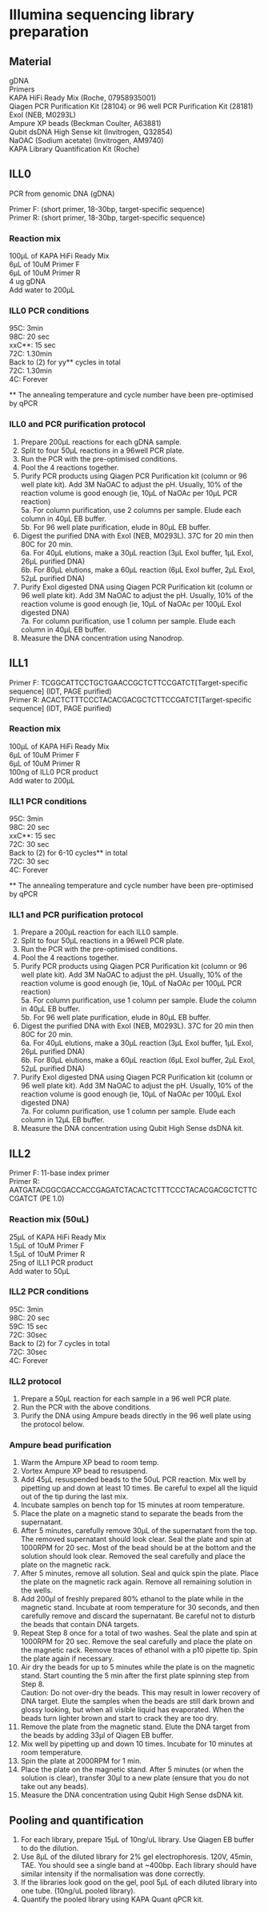 # Illumina sequencing library preparation

## Material
gDNA </br>
Primers </br>
KAPA HiFi Ready Mix (Roche, 07958935001) </br>
Qiagen PCR Purification Kit (28104) or 96 well PCR Purification Kit (28181) </br>
ExoI (NEB, M0293L) </br>
Ampure XP beads (Beckman Coulter, A63881) </br>
Qubit dsDNA High Sense kit (Invitrogen, Q32854) </br>
NaOAC (Sodium acetate) (Invitrogen, AM9740) </br>
KAPA Library Quantification Kit (Roche) </br>

## ILL0
PCR from genomic DNA (gDNA)

Primer F: (short primer, 18-30bp, target-specific sequence) </br>
Primer R: (short primer, 18-30bp, target-specific sequence)

### Reaction mix 
100μL of KAPA HiFi Ready Mix </br>
6μL of 10uM Primer F </br>
6μL of 10uM Primer R </br>
4 ug gDNA </br>
Add water to 200μL </br>

### ILL0 PCR conditions
95C: 3min </br>
98C: 20 sec </br>
xxC**: 15 sec </br>
72C: 1.30min </br>
Back to (2) for yy** cycles in total </br>
72C: 1.30min </br>
4C: Forever </br>

** The annealing temperature and cycle number have been pre-optimised by qPCR

### ILL0 and PCR purification protocol
1. Prepare 200μL reactions for each gDNA sample.
2. Split to four 50μL reactions in a 96well PCR plate.
3. Run the PCR with the pre-optimised conditions.
4. Pool the 4 reactions together.
5. Purify PCR products using Qiagen PCR Purification kit (column or 96 well plate kit). Add 3M NaOAC to adjust the pH. Usually, 10% of the reaction volume is good enough (ie, 10μL of NaOAc per 10μL PCR reaction) </br>
  5a. For column purification, use 2 columns per sample. Elude each column in 40μL EB buffer. </br>
  5b. For 96 well plate purification, elude in 80μL EB buffer. </br>
6. Digest the purified DNA with ExoI (NEB, M0293L). 37C for 20 min then 80C for 20 min.  </br>
  6a. For 40μL elutions, make a 30μL reaction (3μL ExoI buffer, 1μL ExoI, 26μL purified DNA) </br>
  6b. For 80μL elutions, make a 60μL reaction (6μL ExoI buffer, 2μL ExoI, 52μL purified DNA) </br>
7. Purify ExoI digested DNA using Qiagen PCR Purification kit (column or 96 well plate kit). Add 3M NaOAC to adjust the pH. Usually, 10% of the reaction volume is good enough (ie, 10μL of NaOAc per 100μL ExoI digested DNA) </br>
  7a. For column purification, use 1 column per sample. Elude each column in 40μL EB buffer. </br>
8. Measure the DNA concentration using Nanodrop. 


## ILL1

Primer F: TCGGCATTCCTGCTGAACCGCTCTTCCGATCT[Target-specific sequence] (IDT, PAGE purified) </br>
Primer R: ACACTCTTTCCCTACACGACGCTCTTCCGATCT[Target-specific sequence] (IDT, PAGE purified)

### Reaction mix
100μL of KAPA HiFi Ready Mix </br>
6μL of 10uM Primer F </br>
6μL of 10uM Primer R </br>
100ng of ILL0 PCR product </br>
Add water to 200μL </br>

### ILL1 PCR conditions
95C: 3min </br>
98C: 20 sec </br>
xxC**: 15 sec </br>
72C: 30 sec </br>
Back to (2) for 6-10 cycles** in total </br>
72C: 30 sec </br>
4C: Forever </br>

** The annealing temperature and cycle number have been pre-optimised by qPCR

### ILL1 and PCR purification protocol
1. Prepare a 200μL reaction for each ILL0 sample.
2. Split to four 50μL reactions in a 96well PCR plate.
3. Run the PCR with the pre-optimised conditions.
4. Pool the 4 reactions together.
5. Purify PCR products using Qiagen PCR Purification kit (column or 96 well plate kit). Add 3M NaOAC to adjust the pH. Usually, 10% of the reaction volume is good enough (ie, 10μL of NaOAc per 100μL PCR reaction) </br>
  5a. For column purification, use 1 column per sample. Elude the column in 40μL EB buffer. </br>
  5b. For 96 well plate purification, elude in 80μL EB buffer. </br>
6. Digest the purified DNA with ExoI (NEB, M0293L). 37C for 20 min then 80C for 20 min.  </br>
  6a. For 40μL elutions, make a 30μL reaction (3μL ExoI buffer, 1μL ExoI, 26μL purified DNA) </br>
  6b. For 80μL elutions, make a 60μL reaction (6μL ExoI buffer, 2μL ExoI, 52μL purified DNA) </br>
7. Purify ExoI digested DNA using Qiagen PCR Purification kit (column or 96 well plate kit). Add 3M NaOAC to adjust the pH. Usually, 10% of the reaction volume is good enough (ie, 10μL of NaOAc per 100μL ExoI digested DNA) </br>
  7a. For column purification, use 1 column per sample. Elude each column in 12μL EB buffer. </br>
8. Measure the DNA concentration using Qubit High Sense dsDNA kit. 

## ILL2

Primer F: 11-base index primer </br>
Primer R: AATGATACGGCGACCACCGAGATCTACACTCTTTCCCTACACGACGCTCTTCCGATCT (PE 1.0)

### Reaction mix (50uL)
25μL of KAPA HiFi Ready Mix </br>
1.5μL of 10uM Primer F </br>
1.5μL of 10uM Primer R </br>
25ng of ILL1 PCR product </br>
Add water to 50μL

### ILL2 PCR conditions 
95C: 3min </br>
98C: 20 sec </br>
59C: 15 sec </br>
72C: 30sec </br>
Back to (2) for 7 cycles in total </br>
72C: 30sec </br>
4C: Forever

### ILL2 protocol
1. Prepare a 50μL reaction for each sample in a 96 well PCR plate. </br>
2. Run the PCR with the above conditions. </br>
3. Purify the DNA using Ampure beads directly in the 96 well plate using the protocol below.

### Ampure bead purification
1. Warm the Ampure XP bead to room temp. </br>
2. Vortex Ampure XP bead to resuspend. </br>
3. Add 45μL resuspended beads to the 50uL PCR reaction. Mix well by pipetting up and down at least 10 times. Be careful to expel all the liquid out of the tip during the last mix. </br>
4. Incubate samples on bench top for 15 minutes at room temperature. </br>
5. Place the plate on a magnetic stand to separate the beads from the supernatant. </br>
6. After 5 minutes, carefully remove 30μL of the supernatant from the top. The removed supernatant should look clear. Seal the plate and spin at 1000RPM for 20 sec. Most of the bead should be at the bottom and the solution should look clear. Removed the seal carefully and place the plate on the magnetic rack. </br>
7. After 5 minutes, remove all solution. Seal and quick spin the plate. Place the plate on the magnetic rack again.  Remove all remaining solution in the wells.</br>
8. Add 200μl of freshly prepared 80% ethanol to the plate while in the magnetic stand. Incubate at room temperature for 30 seconds, and then carefully remove and discard the supernatant. Be careful not to disturb the beads that contain DNA targets. </br>
9. Repeat Step 8 once for a total of two washes. Seal the plate and spin at 1000RPM for 20 sec. Remove the seal carefully and place the plate on the magnetic rack. Remove traces of ethanol with a p10 pipette tip. Spin the plate again if necessary. </br>
10. Air dry the beads for up to 5 minutes while the plate is on the magnetic stand. Start counting the 5 min after the first plate spinning step from Step 8. </br>
Caution: Do not over-dry the beads. This may result in lower recovery of DNA target. Elute the samples when the beads are still dark brown and glossy looking, but when all visible liquid has evaporated. When the beads turn lighter brown and start to crack they are too dry. </br>
11.	Remove the plate from the magnetic stand. Elute the DNA target from the beads by adding 33μl of Qiagen EB buffer. </br>
12.	Mix well by pipetting up and down 10 times. Incubate for 10 minutes at room temperature. </br>
13.	Spin the plate at 2000RPM for 1 min. </br>
14.	Place the plate on the magnetic stand. After 5 minutes (or when the solution is clear), transfer 30μl to a new plate (ensure that you do not take out any beads). </br>
15.	Measure the DNA concentration using Qubit High Sense dsDNA kit. 

## Pooling and quantification
1. For each library, prepare 15μL of 10ng/uL library. Use Qiagen EB buffer to do the dilution. </br>
2. Use 8μL of the diluted library for 2% gel electrophoresis. 120V, 45min, TAE. You should see a single band at ~400bp. Each library should have similar intensity if the normalisation was done correctly. </br>
3. If the libraries look good on the gel, pool 5μL of each diluted library into one tube. (10ng/uL pooled library). </br>
4. Quantify the pooled library using KAPA Quant qPCR kit.
